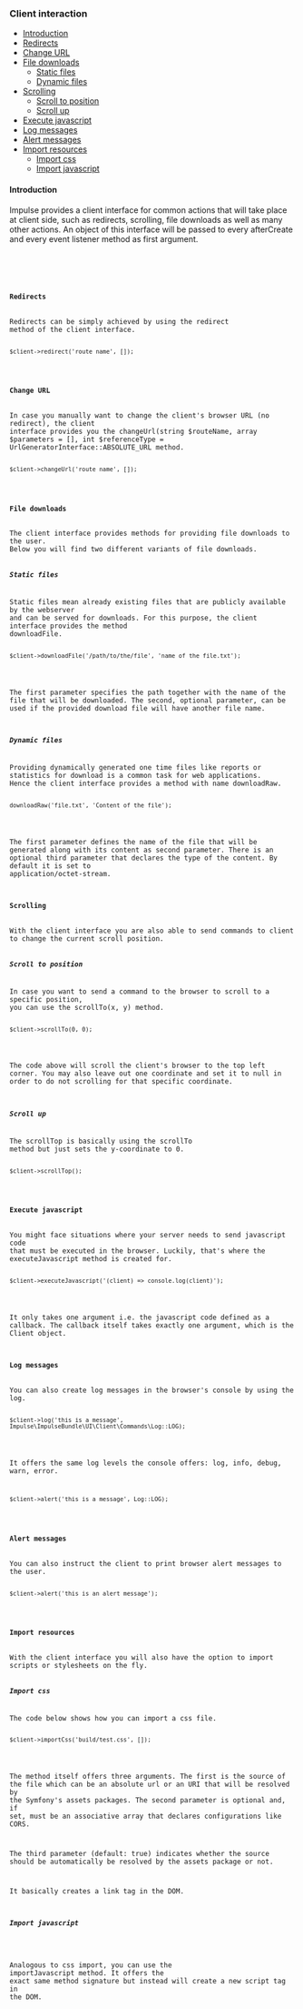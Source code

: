 <h3 class="doc-title">Client interaction</h3>

- [Introduction](#introduction)
- [Redirects](#redirects)
- [Change URL](#change-url)
- [File downloads](#file-downloads)
    - [Static files](#static-file-downloads)
    - [Dynamic files](#dynamic-file-downloads)
- [Scrolling](#scrolling)
    - [Scroll to position](#scroll-to-position)
    - [Scroll up](#scroll-up)
- [Execute javascript](#execute-javascript)
- [Log messages](#log-messages)
- [Alert messages](#alert-messages)
- [Import resources](#importing-resources)
    - [Import css](#import-css)
    - [Import javascript](#import-javascript)

<h4 name="introduction">Introduction</h4>

Impulse provides a client interface for common actions that will
take place at client side, such as redirects, scrolling, file downloads
as well as many other actions. An object of this interface will be passed
to every <span class="code-hint">afterCreate</span> and every event listener
method as first argument.

<pre class="imp-code code-white language-php">
<code class="language-php"><?php
use Impulse\ImpulseBundle\UI\Client\ClientInterface;

class AppController extends AbstractController
{
    public function afterCreate(ClientInterface $client, Event $event)
    {
        
    }
}</code>
</pre>

<h4><a id="redirects">Redirects</a></h4>
Redirects can be simply achieved by using the <span class="code-hint">redirect</span> 
method of the client interface.

<pre class="imp-code code-white language-php">
<code class="language-php">$client->redirect('route_name', []);</code>
</pre>

<h4><a name="change-url">Change URL</a></h4>
In case you manually want to change the client's browser URL (no redirect), the client
interface provides you the <span class="code-hint">changeUrl(string $routeName, array $parameters = [], int $referenceType = UrlGeneratorInterface::ABSOLUTE_URL</span> method.

<pre class="imp-code code-white language-php">
<code class="language-php">$client->changeUrl('route_name', []);</code>
</pre>

<h4><a name="file-downloads">File downloads</a></h4>
The client interface provides methods for providing file downloads to the user.
Below you will find two different variants of file downloads.

<h5><a name="static-file-downloads">Static files</a></h5>
Static files mean already existing files that are publicly available by the webserver
and can be served for downloads. For this purpose, the client interface provides the method
<span class="code-hint">downloadFile</span>.

<pre class="imp-code code-white language-php">
<code class="language-php">$client->downloadFile('/path/to/the/file', 'name_of_the_file.txt');</code>
</pre>

The first parameter specifies the path together with the name of the file
that will be downloaded. The second, optional parameter, can be used if the 
provided download file will have another file name.

<h5><a name="dynamic-file-downloads">Dynamic files</a></h5>
Providing dynamically generated one time files like reports or statistics for download is a common task for web applications.
Hence the client interface provides a method with name <span class="code-hint">downloadRaw</span>.

<pre class="imp-code code-white language-php">
<code class="language-php"$client->downloadRaw('file.txt', 'Content of the file');</code>
</pre>

The first parameter defines the name of the file that will be generated
along with its content as second parameter. There is an optional third parameter
that declares the type of the content. By default it is set to <span class="code-hint">application/octet-stream</span>.

<h4><a name="scrolling">Scrolling</a></h4>
With the client interface you are also able to send commands to client to change the current scroll position.

<h5><a name="scroll-to-position">Scroll to position</a></h5>
In case you want to send a command to the browser to scroll to a specific position,
you can use the <span class="code-hint">scrollTo(x, y)</span> method.

<pre class="imp-code code-white language-php">
<code class="language-php">$client->scrollTo(0, 0);</code>
</pre>

The code above will scroll the client's browser to the top left corner.
You may also leave out one coordinate and set it to null in order to do not
scrolling for that specific coordinate.

<h5><a name="scroll-up">Scroll up</a></h5>
The <span class="code-hint">scrollTop</span> is basically using the <span class="code-hint">scrollTo</span>
method but just sets the y-coordinate to 0.

<pre class="imp-code code-white language-php">
<code class="language-php">$client->scrollTop();</code>
</pre>

<h4><a name="execute-javascript">Execute javascript</a></h4>
You might face situations where your server needs to send javascript code
that must be executed in the browser. Luckily, that's where the
<span class="code-hint">executeJavascript</span> method is created for.

<pre class="imp-code code-white language-php">
<code class="language-php">$client->executeJavascript('(client) => console.log(client)');</code>
</pre>

It only takes one argument i.e. the javascript code defined as a callback. 
The callback itself takes exactly one argument, which is the Client object.

<h4><a name="log-messages">Log messages</a></h4>
You can also create log messages in the browser's console by using the
<span class="code-hint">log</span>.

<pre class="imp-code code-white language-php">
<code class="language-php">$client->log('this is a message', Impulse\ImpulseBundle\UI\Client\Commands\Log::LOG);</code>
</pre>

It offers the same log levels the console offers: log, info, debug, warn, error.

<pre class="imp-code code-white language-php">
<code class="language-php">$client->alert('this is a message', Log::LOG);</code>
</pre>

<h4><a name="alert-messages">Alert messages</a></h4>
You can also instruct the client to print browser alert messages to the user.

<pre class="imp-code code-white language-php">
<code class="language-php">$client->alert('this is an alert message');</code>
</pre>

<h4><a name="import-resources">Import resources</a></h4>
With the client interface you will also have the option to import
scripts or stylesheets on the fly.

<h5><a name="import-css">Import css</a></h5>
The code below shows how you can import a css file.

<pre class="imp-code code-white language-php">
<code class="language-php">$client->importCss('build/test.css', []);</code>
</pre>

The method itself offers three arguments. The first is the source of the file
which can be an absolute url or an URI that will be resolved by the Symfony's 
assets packages. The second parameter is optional and, if set, must be an associative
array that declares configurations like CORS.

The third parameter (default: true) indicates whether the source should be automatically
be resolved by the assets package or not.

It basically creates a link tag in the DOM.

<h5><a name="import-javascript">Import javascript</a></h5>

Analogous to css import, you can use the <span class="code-hint">importJavascript</span> method.
It offers the exact same method signature but instead will create a new script tag in the DOM.